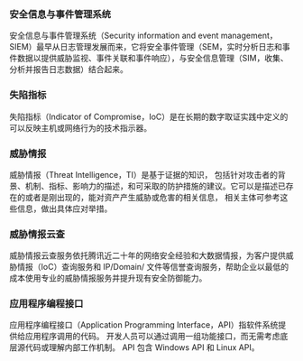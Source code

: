 ### 安全信息与事件管理系统
安全信息与事件管理系统（Security information and event management，SIEM）最早从日志管理发展而来，它将安全事件管理（SEM，实时分析日志和事件数据以提供威胁监视、事件关联和事件响应），与安全信息管理（SIM，收集、分析并报告日志数据）结合起来。


### 失陷指标
失陷指标（Indicator of Compromise，IoC）是在长期的数字取证实践中定义的可以反映主机或网络行为的技术指示器。


### 威胁情报
威胁情报（Threat Intelligence，TI）是基于证据的知识， 包括针对攻击者的背景、机制、指标、影响力的描述，和可采取的防护措施的建议。它可以是描述已存在的或者是刚出现的，能对资产产生威胁或危害的相关信息， 相关主体可参考这些信息，做出具体应对举措。

### 威胁情报云查
威胁情报云查服务依托腾讯近二十年的网络安全经验和大数据情报，为客户提供威胁情报（IoC）查询服务和 IP/Domain/ 文件等信誉查询服务，帮助企业以最低的成本使用专业的威胁情报服务并提升现有安全防御能力。


### 应用程序编程接口
应用程序编程接口（Application Programming Interface，API）指软件系统提供给应用程序调用的代码。
开发人员可以通过调用一组功能接口，而无需考虑底层源代码或理解内部工作机制。
API 包含 Windows API 和 Linux API。
